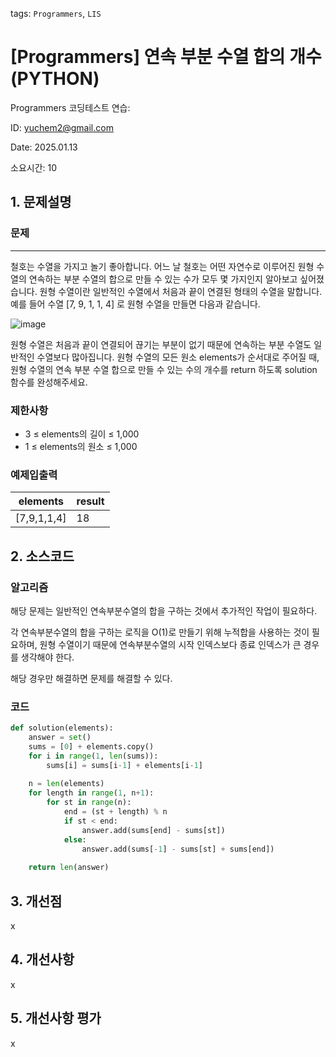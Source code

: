 tags: `Programmers`, `LIS`
# [Programmers] 연속 부분 수열 합의 개수 (PYTHON)
Programmers 코딩테스트 연습: 

ID: yuchem2@gmail.com

Date: 2025.01.13

소요시간: 10

## 1. 문제설명

### 문제
---
철호는 수열을 가지고 놀기 좋아합니다. 어느 날 철호는 어떤 자연수로 이루어진 원형 수열의 연속하는 부분 수열의 합으로 만들 수 있는 수가 모두 몇 가지인지 알아보고 싶어졌습니다. 원형 수열이란 일반적인 수열에서 처음과 끝이 연결된 형태의 수열을 말합니다. 예를 들어 수열 [7, 9, 1, 1, 4] 로 원형 수열을 만들면 다음과 같습니다.

![image](https://github.com/user-attachments/assets/329d9d5f-2c67-474e-9608-23c3f12e2c0e)

원형 수열은 처음과 끝이 연결되어 끊기는 부분이 없기 때문에 연속하는 부분 수열도 일반적인 수열보다 많아집니다.
원형 수열의 모든 원소 elements가 순서대로 주어질 때, 원형 수열의 연속 부분 수열 합으로 만들 수 있는 수의 개수를 return 하도록 solution 함수를 완성해주세요.

### 제한사항
+ 3 ≤ elements의 길이 ≤ 1,000
+ 1 ≤ elements의 원소 ≤ 1,000

### 예제입출력
| elements    | result  |
|-------------|---------|
| [7,9,1,1,4] | 18      |

## 2. 소스코드

### 알고리즘
해당 문제는 일반적인 연속부분수열의 합을 구하는 것에서 추가적인 작업이 필요하다. 

각 연속부분수열의 합을 구하는 로직을 O(1)로 만들기 위해 누적합을 사용하는 것이 필요하며, 원형 수열이기 때문에 연속부분수열의 시작 인덱스보다 종료 인덱스가 큰 경우를 생각해야 한다. 

해당 경우만 해결하면 문제를 해결할 수 있다. 

### 코드
```python
def solution(elements):
    answer = set()
    sums = [0] + elements.copy()
    for i in range(1, len(sums)):
        sums[i] = sums[i-1] + elements[i-1]
    
    n = len(elements)
    for length in range(1, n+1):
        for st in range(n):
            end = (st + length) % n
            if st < end:
                answer.add(sums[end] - sums[st])
            else:
                answer.add(sums[-1] - sums[st] + sums[end])
    
    return len(answer)
```
## 3. 개선점
x
## 4. 개선사항
x
## 5. 개선사항 평가
x
